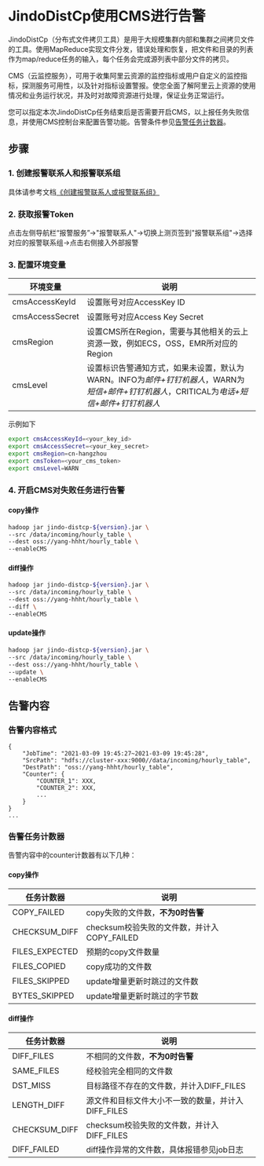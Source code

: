 # JindoDistCp使用CMS进行告警

JindoDistCp（分布式文件拷贝工具）是用于大规模集群内部和集群之间拷贝文件的工具。使用MapReduce实现文件分发，错误处理和恢复，把文件和目录的列表作为map/reduce任务的输入，每个任务会完成源列表中部分文件的拷贝。

CMS（云监控服务），可用于收集阿里云资源的监控指标或用户自定义的监控指标，探测服务可用性，以及针对指标设置警报。使您全面了解阿里云上资源的使用情况和业务运行状况，并及时对故障资源进行处理，保证业务正常运行。

您可以指定本次JindoDistCp任务结束后是否需要开启CMS，以上报任务失败信息，并使用CMS控制台来配置告警功能。告警条件参见[告警任务计数器](#告警任务计数器)。

## 步骤

### 1. 创建报警联系人和报警联系组

具体请参考文档[《创建报警联系人或报警联系组》](https://help.aliyun.com/document_detail/104004.html?spm=a2c4g.11186623.6.672.1a493b70h9Bgby)

### 2. 获取报警Token

点击左侧导航栏“报警服务”->"报警联系人"->切换上测页签到"报警联系组"->选择对应的报警联系组->点击右侧接入外部报警


### 3. 配置环境变量

| 环境变量 | 说明 |
| --- | --- |
| cmsAccessKeyId | 设置账号对应AccessKey ID |
| cmsAccessSecret | 设置账号对应Access Key Secret |
| cmsRegion | 设置CMS所在Region，需要与其他相关的云上资源一致，例如ECS，OSS，EMR所对应的Region |
| cmsLevel | 设置标识告警通知方式，如果未设置，默认为WARN。INFO为*邮件+钉钉机器人*，WARN为*短信+邮件+钉钉机器人*，CRITICAL为*电话+短信+邮件+钉钉机器人* |

示例如下

```bash
export cmsAccessKeyId=<your_key_id>
export cmsAccessSecret=<your_key_secret>
export cmsRegion=cn-hangzhou
export cmsToken=<your_cms_token>
export cmsLevel=WARN
```

### 4. 开启CMS对失败任务进行告警

#### copy操作

```bash
hadoop jar jindo-distcp-${version}.jar \
--src /data/incoming/hourly_table \
--dest oss://yang-hhht/hourly_table \
--enableCMS
```

#### diff操作

```bash
hadoop jar jindo-distcp-${version}.jar \
--src /data/incoming/hourly_table \
--dest oss://yang-hhht/hourly_table \
--diff \
--enableCMS
```

#### update操作

```bash
hadoop jar jindo-distcp-${version}.jar \
--src /data/incoming/hourly_table \
--dest oss://yang-hhht/hourly_table \
--update \
--enableCMS
```

## 告警内容

### 告警内容格式
```
{
	"JobTime": "2021-03-09 19:45:27~2021-03-09 19:45:28",
	"SrcPath": "hdfs://cluster-xxx:9000//data/incoming/hourly_table",
	"DestPath": "oss://yang-hhht/hourly_table",
	"Counter": {
		"COUNTER_1": XXX,
		"COUNTER_2": XXX,
		...
	}
}
...
```

### <span id="jump">告警任务计数器</span>

告警内容中的counter计数器有以下几种：

#### copy操作

| 任务计数器 | 说明 |
| --- | --- |
| COPY_FAILED | copy失败的文件数，**不为0时告警** |
| CHECKSUM_DIFF | checksum校验失败的文件数，并计入COPY_FAILED |
| FILES_EXPECTED | 预期的copy文件数量 |
| FILES_COPIED | copy成功的文件数 |
| FILES_SKIPPED | update增量更新时跳过的文件数 |
| BYTES_SKIPPED | update增量更新时跳过的字节数 |

#### diff操作

| 任务计数器 | 说明 |
| --- | --- |
| DIFF_FILES | 不相同的文件数，**不为0时告警** |
| SAME_FILES | 经校验完全相同的文件数 |
| DST_MISS | 目标路径不存在的文件数，并计入DIFF_FILES |
| LENGTH_DIFF | 源文件和目标文件大小不一致的数量，并计入DIFF_FILES |
| CHECKSUM_DIFF | checksum校验失败的文件数，并计入DIFF_FILES |
| DIFF_FAILED | diff操作异常的文件数，具体报错参见job日志 |
